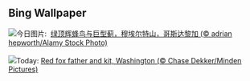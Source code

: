 ## Bing Wallpaper
![](https://www.bing.com/th?id=OHR.HummingThistle_ZH-CN5057539905_UHD.jpg&w=1000)今日图片: &nbsp;[绿顶辉蜂鸟与巨型蓟，穆埃尔特山，哥斯达黎加 (© adrian hepworth/Alamy Stock Photo)](https://www.bing.com/th?id=OHR.HummingThistle_ZH-CN5057539905_UHD.jpg)
<br><br/>
![](https://www.bing.com/th?id=OHR.RedFoxDad_EN-US9773161483_UHD.jpg&w=1000)Today: [Red fox father and kit, Washington (© Chase Dekker/Minden Pictures)](https://www.bing.com/th?id=OHR.RedFoxDad_EN-US9773161483_UHD.jpg)
<br><br/>
